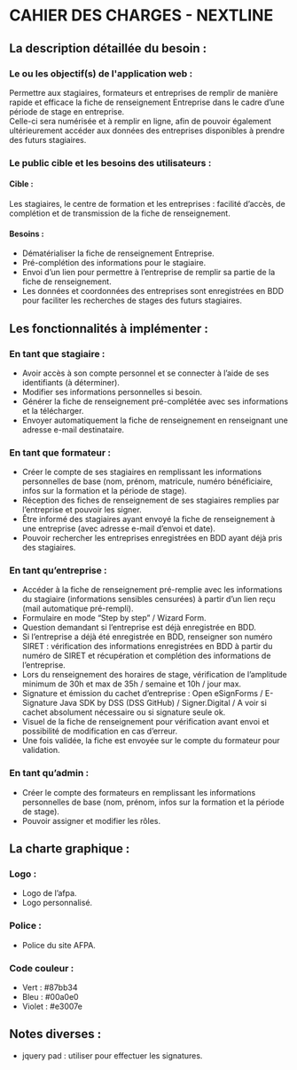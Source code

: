 # CAHIER DES CHARGES - NEXTLINE

## La description détaillée du besoin :
### Le ou les objectif(s) de l'application web :
Permettre aux stagiaires, formateurs et entreprises de remplir de manière rapide et efficace la fiche de renseignement Entreprise dans le cadre d’une période de stage en entreprise.  
Celle-ci sera numérisée et à remplir en ligne, afin de pouvoir également ultérieurement accéder aux données des entreprises disponibles à prendre des futurs stagiaires. 

### Le public cible et les besoins des utilisateurs :
#### Cible : 
Les stagiaires, le centre de formation et les entreprises : facilité d’accès, de complétion et de transmission de la fiche de renseignement.

#### Besoins :
- Dématérialiser la fiche de renseignement Entreprise.
- Pré-complétion des informations pour le stagiaire.
- Envoi d’un lien pour permettre à l’entreprise de remplir sa partie de la fiche de renseignement.
- Les données et coordonnées des entreprises sont enregistrées en BDD pour faciliter les recherches de stages des futurs stagiaires.

## Les fonctionnalités à implémenter :

### En tant que stagiaire : 
- Avoir accès à son compte personnel et se connecter à l’aide de ses identifiants (à déterminer).
- Modifier ses informations personnelles si besoin.
- Générer la fiche de renseignement pré-complétée avec ses informations et la télécharger.
- Envoyer automatiquement la fiche de renseignement en renseignant une adresse e-mail destinataire.

### En tant que formateur : 
- Créer le compte de ses stagiaires en remplissant les informations personnelles de base (nom, prénom, matricule, numéro bénéficiaire, infos sur la formation et la période de stage).
- Réception des fiches de renseignement de ses stagiaires remplies par l’entreprise et pouvoir les signer.
- Être informé des stagiaires ayant envoyé la fiche de renseignement à une entreprise (avec adresse e-mail d’envoi et date).
- Pouvoir rechercher les entreprises enregistrées en BDD ayant déjà pris des stagiaires.

### En tant qu’entreprise : 
- Accéder à la fiche de renseignement pré-remplie avec les informations du stagiaire (informations sensibles censurées) à partir d’un lien reçu (mail automatique pré-rempli).
- Formulaire en mode “Step by step” / Wizard Form.
- Question demandant si l’entreprise est déjà enregistrée en BDD.
- Si l’entreprise a déjà été enregistrée en BDD, renseigner son numéro SIRET : vérification des informations enregistrées en BDD à partir du numéro de SIRET et récupération et complétion des informations de l’entreprise.
- Lors du renseignement des horaires de stage, vérification de l’amplitude minimum de 30h et max de 35h / semaine et 10h / jour max.
- Signature et émission du cachet d’entreprise : Open eSignForms / E-Signature Java SDK by DSS (DSS GitHub) / Signer.Digital / A voir si cachet absolument nécessaire ou si signature seule ok.
- Visuel de la fiche de renseignement pour vérification avant envoi et possibilité de modification en cas d’erreur.
- Une fois validée, la fiche est envoyée sur le compte du formateur pour validation.

### En tant qu’admin : 
- Créer le compte des formateurs en remplissant les informations personnelles de base (nom, prénom, infos sur la formation et la période de stage).
- Pouvoir assigner et modifier les rôles.

## La charte graphique :

### Logo :
- Logo de l’afpa.
- Logo personnalisé.

### Police :
- Police du site AFPA.

### Code couleur :
- Vert : #87bb34
- Bleu : #00a0e0
- Violet : #e3007e

## Notes diverses : 
- jquery pad : utiliser pour effectuer les signatures.
